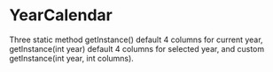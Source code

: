 # YearCalendar
Three static method
getInstance() default 4 columns for current year,
getInstance(int year) default 4 columns for selected year,
and custom getInstance(int year, int columns).
  
